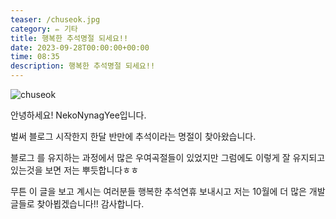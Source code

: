 ```yaml
---
teaser: /chuseok.jpg
category: ✏️ 기타
title: 행복한 추석명절 되세요!!
date: 2023-09-28T00:00:00+00:00
time: 08:35
description: 행복한 추석명절 되세요!!
---
```


![chuseok](/chuseok.webp)

안녕하세요! NekoNynagYee입니다.

벌써 블로그 시작한지 한달 반만에 추석이라는 명절이 찾아왔습니다.

블로그 를 유지하는 과정에서 많은 우여곡절들이 있었지만 그럼에도 이렇게 잘 유지되고 있는것을 보면 저는 뿌듯합니다ㅎㅎ

무튼 이 글을 보고 계시는 여러분들 행복한 추석연휴 보내시고 저는 10월에 더 많은 개발 글들로 찾아뵙겠습니다!! 감사합니다.
